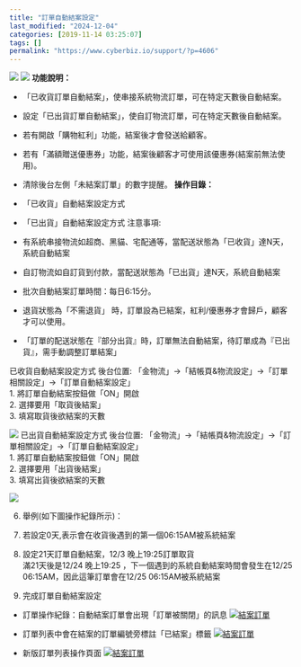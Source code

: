 ```yaml
---
title: "訂單自動結案設定"
last_modified: "2024-12-04"
categories: [2019-11-14 03:25:07]
tags: []
permalink: "https://www.cyberbiz.io/support/?p=4606"
---
```


![](https://www.cyberbiz.io/support/wp-content/uploads/適用站別.png)
[![](https://www.cyberbiz.io/support/wp-content/uploads/台灣站.png)](https://www.cyberbiz.io/support/?page_id=2490)
**功能說明：**  

* 「已收貨訂單自動結案」，使串接系統物流訂單，可在特定天數後自動結案。
* 設定「已出貨訂單自動結案」，使自訂物流訂單，可在特定天數後自動結案。
* 若有開啟「購物紅利」功能，結案後才會發送給顧客。
* 若有「滿額贈送優惠券」功能，結案後顧客才可使用該優惠券(結案前無法使用)。
* 清除後台左側「未結案訂單」的數字提醒。
**操作目錄：**

* 「已收貨」自動結案設定方式
* 「已出貨」自動結案設定方式
注意事項:  

* 有系統串接物流如超商、黑貓、宅配通等，當配送狀態為「已收貨」達N天，系統自動結案
* 自訂物流如自訂貨到付款，當配送狀態為「已出貨」達N天，系統自動結案
* 批次自動結案訂單時間：每日6:15分。
* 退貨狀態為「不需退貨」 時，訂單設為已結案，紅利/優惠券才會歸戶，顧客才可以使用。
* 「訂單的配送狀態在『部分出貨』時，訂單無法自動結案，待訂單成為『已出貨』，需手動調整訂單結案」

已收貨自動結案設定方式 後台位置: 「金物流」→「結帳頁&物流設定」→「訂單相關設定」→「訂單自動結案設定」  
1\. 將訂單自動結案按鈕做「ON」開啟  
2\. 選擇要用「取貨後結案」  
3\. 填寫取貨後欲結案的天數  

[![](https://www.cyberbiz.io/support/wp-content/uploads/訂單自動結案設定01.png)](https://www.cyberbiz.io/support/wp-content/uploads/訂單自動結案設定01.png) 已出貨自動結案設定方式 後台位置:
「金物流」→「結帳頁&物流設定」→「訂單相關設定」→「訂單自動結案設定」  
1\. 將訂單自動結案按鈕做「ON」開啟  
2\. 選擇要用「出貨後結案」  
3\. 填寫出貨後欲結案的天數  

[![](https://www.cyberbiz.io/support/wp-content/uploads/訂單自動結案設定.png)](https://www.cyberbiz.io/support/wp-content/uploads/訂單自動結案設定.png)

6. 舉例(如下圖操作紀錄所示)：  

1. 若設定0天,表示會在收貨後遇到的第一個06:15AM被系統結案
2. 設定21天訂單自動結案，12/3 晚上19:25訂單取貨  
滿21天後是12/24 晚上19:25 ，下一個遇到的系統自動結案時間會發生在12/25 06:15AM，因此這筆訂單會在12/25
06:15AM被系統結案

7. 完成訂單自動結案設定
* 訂單操作紀錄：自動結案訂單會出現「訂單被關閉」的訊息
[![結案訂單](https://www.cyberbiz.co/support/wp-content/uploads/2019/03/結案訂單-6.png)](https://www.cyberbiz.co/support/wp-content/uploads/2019/03/結案訂單-6.png)

* 訂單列表中會在結案的訂單編號旁標註「已結案」標籤
[![結案訂單](https://www.cyberbiz.co/support/wp-content/uploads/2019/03/結案訂單-7.png)](https://www.cyberbiz.co/support/wp-content/uploads/2019/03/結案訂單-7.png)

* 新版訂單列表操作頁面
[![結案訂單](https://www.cyberbiz.io/support/wp-content/uploads/新版-訂單管理-已結案-1834x853-1.png)](https://www.cyberbiz.io/support/wp-content/uploads/新版-訂單管理-已結案-1834x853-1.png)

